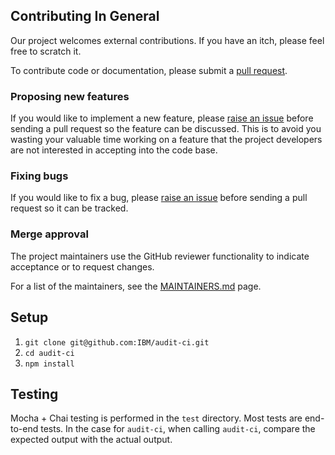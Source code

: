 ## Contributing In General

Our project welcomes external contributions. If you have an itch, please feel
free to scratch it.

To contribute code or documentation, please submit a [pull request](https://github.com/ibm/audit-ci/pulls).

### Proposing new features

If you would like to implement a new feature, please [raise an issue](https://github.com/ibm/audit-ci/issues)
before sending a pull request so the feature can be discussed. This is to avoid
you wasting your valuable time working on a feature that the project developers
are not interested in accepting into the code base.

### Fixing bugs

If you would like to fix a bug, please [raise an issue](https://github.ibm.com/IBM/audit-ci/issues) before sending a
pull request so it can be tracked.

### Merge approval

The project maintainers use the GitHub reviewer functionality to indicate acceptance or to request changes.

For a list of the maintainers, see the [MAINTAINERS.md](MAINTAINERS.md) page.

## Setup

1. `git clone git@github.com:IBM/audit-ci.git`
1. `cd audit-ci`
1. `npm install`

## Testing

Mocha + Chai testing is performed in the `test` directory. Most tests are end-to-end tests. In the case for `audit-ci`, when calling `audit-ci`, compare the expected output with the actual output.
